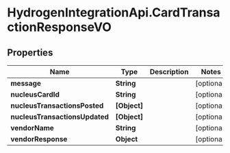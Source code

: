 # HydrogenIntegrationApi.CardTransactionResponseVO

## Properties
Name | Type | Description | Notes
------------ | ------------- | ------------- | -------------
**message** | **String** |  | [optional] 
**nucleusCardId** | **String** |  | [optional] 
**nucleusTransactionsPosted** | **[Object]** |  | [optional] 
**nucleusTransactionsUpdated** | **[Object]** |  | [optional] 
**vendorName** | **String** |  | [optional] 
**vendorResponse** | **Object** |  | [optional] 


